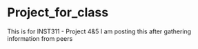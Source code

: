 # Project_for_class
This is for INST311 - Project 4&amp;5
I am posting this after gathering information from peers
